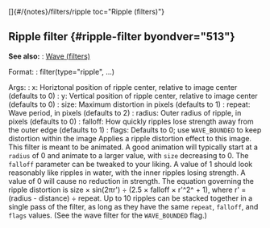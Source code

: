 []{#/{notes}/filters/ripple toc="Ripple (filters)"}
## Ripple filter {#ripple-filter byondver="513"}
**See also:**
:   [Wave (filters)](#/%7Bnotes%7D/filters/wave)
<!-- -->
Format:
:   filter(type=\"ripple\", \...)
<!-- -->
Args:
:   x: Horiztonal position of ripple center, relative to image center
    (defaults to 0)
:   y: Vertical position of ripple center, relative to image center
    (defaults to 0)
:   size: Maximum distortion in pixels (defaults to 1)
:   repeat: Wave period, in pixels (defaults to 2)
:   radius: Outer radius of ripple, in pixels (defaults to 0)
:   falloff: How quickly ripples lose strength away from the outer edge
    (defaults to 1)
:   flags: Defaults to 0; use `WAVE_BOUNDED` to keep distortion within
    the image
Applies a ripple distortion effect to this image.
This filter is meant to be animated. A good animation will typically
start at a `radius` of 0 and animate to a larger value, with `size`
decreasing to 0.
The `falloff` parameter can be tweaked to your liking. A value of 1
should look reasonably like ripples in water, with the inner ripples
losing strength. A value of 0 will cause no reduction in strength.
The equation governing the ripple distortion is size × sin(2πr\') ÷ (2.5
× falloff × r\'^2^ + 1), where r\' = (radius - distance) ÷ repeat.
Up to 10 ripples can be stacked together in a single pass of the filter,
as long as they have the same `repeat`, `falloff`, and `flags` values.
(See the wave filter for the `WAVE_BOUNDED` flag.)